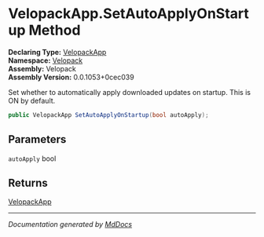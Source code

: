 ﻿<!--  
  <auto-generated>   
    The contents of this file were generated by a tool.  
    Changes to this file may be list if the file is regenerated  
  </auto-generated>   
-->

# VelopackApp.SetAutoApplyOnStartup Method

**Declaring Type:** [VelopackApp](../index.md)  
**Namespace:** [Velopack](../../index.md)  
**Assembly:** Velopack  
**Assembly Version:** 0.0.1053+0cec039

Set whether to automatically apply downloaded updates on startup. This is ON by default.

```csharp
public VelopackApp SetAutoApplyOnStartup(bool autoApply);
```

## Parameters

`autoApply`  bool

## Returns

[VelopackApp](../index.md)

___

*Documentation generated by [MdDocs](https://github.com/ap0llo/mddocs)*
